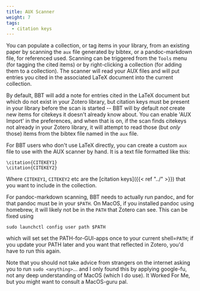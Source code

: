 ```yaml
---
title: AUX Scanner
weight: 7
tags:
  - citation keys
---
```


You can populate a collection, or tag items in your
library, from an existing paper by scanning the `aux` file generated
by bibtex, or a pandoc-markdown file, for referenced used. Scanning can be triggered from the `Tools` menu (for
tagging the cited items) or by right-clicking a collection (for
adding them to a collection). The scanner will read your AUX files
and will put entries you cited in the associated LaTeX document
into the current collection.

By default, BBT will add a note for entries cited in the LaTeX
document but which do not exist in your Zotero library, but citation
keys must be present in your library before the scan is started --
BBT will by default *not* create new items for citekeys it
doesn't already know about. You can enable 'AUX Import' in the
preferences, and when that is on, if the scan finds citekeys not
already in your Zotero library, it will attempt to read those (but
*only* those) items from the bibtex file named in the `aux` file.

For BBT users who don't use LaTeX directly, you can create a
custom `aux` file to use with the AUX scanner by hand. It is a
text file formatted like this:

```
\citation{CITEKEY1}
\citation{CITEKEY2}
```

Where `CITEKEY1`, `CITEKEY2` etc are the [citation keys]({{< ref "../" >}})
that you want to include in the collection.

For pandoc-markdown scanning, BBT needs to actually run pandoc, and for that pandoc must be in your `$PATH`. On MacOS, if you installed pandoc using homebrew, it will likely not be in the `PATH` that Zotero can see. This can be fixed using

```
sudo launchctl config user path $PATH
```

which will set set the PATH-for-GUI-apps once to your current shell=`PATH`; if you update your PATH later and you want that reflected in Zotero, you'd have to run this again.

Note that you should not take advice from strangers on the internet asking you to run `sudo <anything>`... and I only found this by applying google-fu, not any deep understanding of MacOS (which I do use). It Worked For Me, but you might want to consult a MacOS-guru pal.
